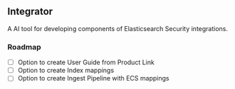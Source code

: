 ## Integrator

A AI tool for developing components of Elasticsearch Security integrations.

### Roadmap

- [ ] Option to create User Guide from Product Link
- [ ] Option to create Index mappings
- [ ] Option to create Ingest Pipeline with ECS mappings
